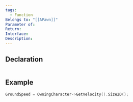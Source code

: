 ```yaml
---
tags:
  - Function
Belongs to: "[[APawn]]"
Parameter of: 
Return: 
Interface: 
Description:
---
```


## Declaration

```cpp
```

## Example

```cpp
GroundSpeed = OwningCharacter->GetVelocity().Size2D();
```
